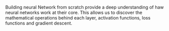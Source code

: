Building neural Network from scratch provide a deep understanding of haw neural networks work at their core. This allows us to discover the mathematical operations behind each layer, activation functions, loss functions and gradient descent.
